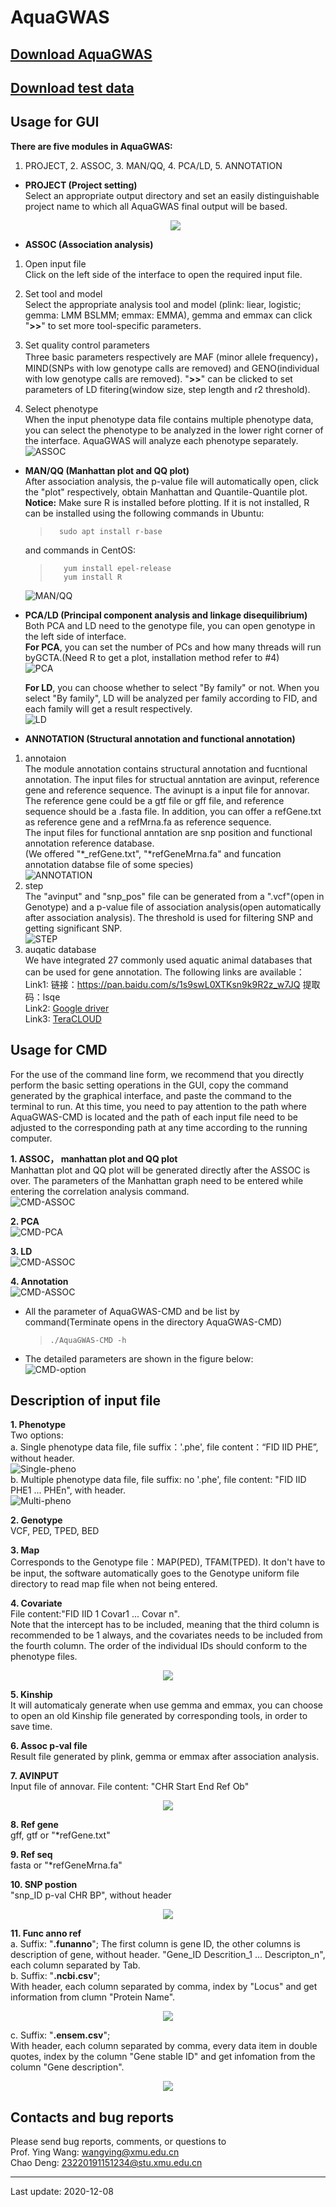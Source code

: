 # AquaGWAS
## [Download AquaGWAS](https://github.com/gdengchao/AquaGWAS/releases/download/V1.0/AquaGWAS-V1.0.zip)
## [Download test data](https://github.com/gdengchao/AquaGWAS/releases/download/V1.0/test_data.zip)

## Usage for GUI
**There are five modules in AquaGWAS:** 
1. PROJECT, 2. ASSOC, 3. MAN/QQ, 4. PCA/LD, 5. ANNOTATION

+ **PROJECT (Project setting)**   
    Select an appropriate output directory and set an easily distinguishable project name to which all AquaGWAS final output will be based.   

    <p align="center">
        <img src="https://github.com/gdengchao/AquaGWAS/blob/main/resource/project.png"/>
    </p>


+ **ASSOC (Association analysis)**   
1. Open input file    
    Click on the left side of the interface to open the required input file.  

2. Set tool and model    
    Select the appropriate analysis tool and model (plink: liear, logistic; gemma: LMM BSLMM; emmax: EMMA), gemma and emmax can click "**>>**" to set more tool-specific parameters.  

3. Set quality control parameters   
    Three basic parameters respectively are MAF (minor allele frequency)， MIND(SNPs with low genotype calls are removed) and GENO(individual with low genotype calls are removed). "**>>**" can be clicked to set parameters of LD fitering(window size, step length and r2 threshold).

4. Select phenotype      
    When the input phenotype data file contains multiple phenotype data, you can select the phenotype to be analyzed in the lower right corner of the interface. AquaGWAS will analyze each phenotype separately.   
    ![ASSOC](https://github.com/gdengchao/AquaGWAS/blob/main/resource/assoc.gif)

+ **MAN/QQ (Manhattan plot and QQ plot)**  
After association analysis, the p-value file will automatically open, click the "plot" respectively, obtain Manhattan and Quantile-Quantile plot.   
**Notice:** Make sure R is installed before plotting. If it is not installed, R can be installed using the following commands in Ubuntu:  
    >```   
    >   sudo apt install r-base   
    >```  
    and commands in CentOS:
    >```  
    >    yum install epel-release   
    >    yum install R    
    >```  
    ![MAN/QQ](https://github.com/gdengchao/AquaGWAS/blob/main/resource/man_qq.gif)

+ **PCA/LD (Principal component analysis and linkage disequilibrium)**   
        Both PCA and LD need to the genotype file, you can open genotype in the left side of interface.  
     **For PCA**, you can set the number of PCs and how many threads will run byGCTA.(Need R to get a plot,  installation method refer to #4)  
    ![PCA](https://github.com/gdengchao/AquaGWAS/blob/main/resource/pca.gif)   

    **For LD**, you can choose whether to select "By family" or not. When you select "By family", LD will be analyzed per family according to FID, and each family will get a result respectively.                
    ![LD](https://github.com/gdengchao/AquaGWAS/blob/main/resource/ld.gif)
 
    
+ **ANNOTATION (Structural annotation and functional annotation)**
1. annotaion  
    The module annotation contains structural annotation and fucntional annotation. The input files for  structual anntation are avinput, reference gene and reference sequence. The avinupt is a input file for annovar.
    The reference gene could be a gtf file or gff file, and reference sequence should be a .fasta file. In addition, you can offer a refGene.txt as reference gene and a refMrna.fa as reference sequence.   
    The input files for functional anntation are snp position and functional annotation reference database.     
    (We offered "*_refGene.txt", "*refGeneMrna.fa" and funcation annotation databse file of some species)  
    ![ANNOTATION](https://github.com/gdengchao/AquaGWAS/blob/main/resource/anno.gif)  
2. step  
    The "avinput" and "snp_pos" file can be generated from a ".vcf"(open in Genotype) and a p-value file of association analysis(open automatically after association analysis). The threshold is used for filtering SNP and getting significant SNP.  
    ![STEP](https://github.com/gdengchao/AquaGWAS/blob/main/resource/anno_step.gif)   
3. auqatic database  
    We have integrated 27 commonly used aquatic animal databases that can be used for gene annotation. The following links are available：    
    Link1:  链接：https://pan.baidu.com/s/1s9swL0XTKsn9k9R2z_w7JQ 提取码：lsqe    
    Link2:  [Google driver](https://drive.google.com/drive/folders/1w7uDlOZMj1O63FeFQ_KGc3vLBXJ_Sixk?usp=sharing)   
    Link3:  [TeraCLOUD](https://futtsu.teracloud.jp/share/1121fd0207dc8717)  


## Usage for CMD
For the use of the command line form, we recommend that you directly perform the basic setting operations in the GUI, copy the command generated by the graphical interface, and paste the command to the terminal to run. At this time, you need to pay attention to the path where AquaGWAS-CMD is located and the path of each input file need to be adjusted to the corresponding path at any time according to the running computer.  

**1. ASSOC， manhattan plot and QQ plot**   
    Manhattan plot and QQ plot will be generated directly after the ASSOC is over. The   parameters of the Manhattan graph need to be entered while entering the correlation analysis command.  
    ![CMD-ASSOC](https://github.com/gdengchao/AquaGWAS/blob/main/resource/cmd-assoc.gif)

**2. PCA**   
    ![CMD-PCA](https://github.com/gdengchao/AquaGWAS/blob/main/resource/cmd-pca.gif)

**3. LD**   
    ![CMD-ASSOC](https://github.com/gdengchao/AquaGWAS/blob/main/resource/cmd-ld.gif)

**4. Annotation**  
    ![CMD-ASSOC](https://github.com/gdengchao/AquaGWAS/blob/main/resource/cmd-anno.gif)

+ All the parameter of AquaGWAS-CMD and be list by command(Terminate opens in the directory AquaGWAS-CMD)
    > ```
    > ./AquaGWAS-CMD -h
    > ```
+ The detailed parameters are shown in the figure below:  
    ![CMD-option](https://github.com/gdengchao/AquaGWAS/blob/main/resource/cmd-options.png)

## Description of input file 

**1. Phenotype**  
Two options:  
    a. Single phenotype data file, file suffix：'.phe', file content：“FID IID PHE”, without header.  
    ![Single-pheno](https://github.com/gdengchao/AquaGWAS/blob/main/resource/single-pheno.png)  
    b. Multiple phenotype data file, file suffix: no '.phe', file content: "FID IID PHE1 ... PHEn", with header.  
    ![Multi-pheno](https://github.com/gdengchao/AquaGWAS/blob/main/resource/multi-pheno.png)  

**2. Genotype**   
    VCF, PED, TPED, BED  

**3. Map**  
    Corresponds to the Genotype file：MAP(PED), TFAM(TPED). It don't have to be input, the software automatically goes to the Genotype uniform file directory to read map file when not being entered.

**4. Covariate**  
    File content:"FID IID 1 Covar1 ... Covar n".   
    Note that the intercept has to be included, meaning that the third column is recommended to be 1 always, and the covariates needs to be included from the fourth column. The order of the individual IDs should conform to the phenotype files.     
    <p align="center">
        <img src="https://github.com/gdengchao/AquaGWAS/blob/main/resource/covar.png"/>
    </p>  

**5. Kinship**  
    It will automaticaly generate when use gemma and emmax, you can choose to open an old Kinship file generated by corresponding tools, in order to save time.  

**6. Assoc p-val file**  
    Result file generated by plink, gemma or emmax after association analysis.  

**7. AVINPUT**  
    Input file of annovar. File content: "CHR Start End Ref Ob"  
    <p align="center">
        <img src="https://github.com/gdengchao/AquaGWAS/blob/main/resource/avinput.png"/>
    </p>

**8. Ref gene**  
    gff, gtf or "*refGene.txt"  

**9. Ref seq**  
    fasta or "*refGeneMrna.fa"  

**10. SNP postion**  
    "snp_ID p-val CHR BP", without header    
    <p align="center">
        <img src="https://github.com/gdengchao/AquaGWAS/blob/main/resource/snp_pos.png"/>
    </p>

**11. Func anno ref**        
    a. Suffix: "**.funanno**"; 
    The first column is gene ID, the other columns is description of gene, without header.
    "Gene_ID Descrition_1 ... Descripton_n", each column separated by Tab.    
    b. Suffix: "**.ncbi.csv**";   
    With header, each column separated by comma, index by "Locus" and get information from clumn "Protein Name".   
    <p align="center">
        <img src="https://github.com/gdengchao/AquaGWAS/blob/main/resource/ncbi.png"/>
    </p>
    c. Suffix: "**.ensem.csv**";     
    With header, each column separated by comma, every data item in double quotes, index by the column "Gene stable ID" and get infomation from the column "Gene description".
    <p align="center">
        <img src="https://github.com/gdengchao/AquaGWAS/blob/main/resource/ensem.png"/>
    </p>

 

## Contacts and bug reports  

Please send bug reports, comments, or questions to  
Prof. Ying Wang: [wangying@xmu.edu.cn](mailto:wangying@xmu.edu.cn)  
Chao Deng: [23220191151234@stu.xmu.edu.cn](mailto:23220191151234@stu.xmu.edu.cn) 

----------

Last update: 2020-12-08






